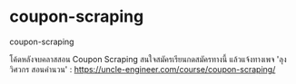 # coupon-scraping
coupon-scraping


โค้ดหลังจบคลาสสอน Coupon Scraping สนใจสมัครเรียนกดสมัครทางนี้ แล้วแจ้งทางเพจ 'ลุงวิศวกร สอนคำนวน' : https://uncle-engineer.com/course/coupon-scraping/

